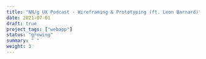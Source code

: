 ```yaml
---
title: "NN/g UX Podcast - Wireframing & Prototyping (ft. Leon Barnard)"
date: 2021-07-01
draft: true
project_tags: ["webapp"]
status: "growing"
summary: " "
weight: 3
---
```

